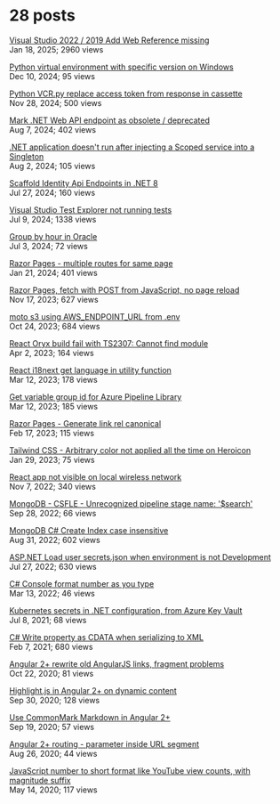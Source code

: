 # 28 posts

[Visual Studio 2022 / 2019 Add Web Reference missing](/export/posts/visual-studio-2022-2019-add-web-reference-missing.md)  
Jan 18, 2025; 2960 views

[Python virtual environment with specific version on Windows](/export/posts/python-virtual-environment-with-specific-version-on-windows.md)  
Dec 10, 2024; 95 views

[Python VCR.py replace access token from response in cassette](/export/posts/python-vcrpy-replace-access-token-from-response-in-cassette.md)  
Nov 28, 2024; 500 views

[Mark .NET Web API endpoint as obsolete / deprecated](/export/posts/mark-net-web-api-endpoint-as-obsolete-deprecated.md)  
Aug 7, 2024; 402 views

[.NET application doesn't run after injecting a Scoped service into a Singleton](/export/posts/net-application-doesnt-run-after-injecting-a-scoped-service-into-a-singleton.md)  
Aug 2, 2024; 105 views

[Scaffold Identity Api Endpoints in .NET 8](/export/posts/scaffold-identity-api-endpoints-in-net-8.md)  
Jul 27, 2024; 160 views

[Visual Studio Test Explorer not running tests](/export/posts/visual-studio-test-explorer-not-running-tests.md)  
Jul 9, 2024; 1338 views

[Group by hour in Oracle](/export/posts/group-by-hour-in-oracle.md)  
Jul 3, 2024; 72 views

[Razor Pages - multiple routes for same page](/export/posts/razor-pages---multiple-routes-for-same-page.md)  
Jan 21, 2024; 401 views

[Razor Pages, fetch with POST from JavaScript, no page reload](/export/posts/razor-pages-fetch-with-post-from-javascript-no-page-reload.md)  
Nov 17, 2023; 627 views

[moto s3 using AWS_ENDPOINT_URL from .env](/export/posts/moto-s3-using-awsendpointurl-from-env.md)  
Oct 24, 2023; 684 views

[React Oryx build fail with TS2307: Cannot find module](/export/posts/react-oryx-build-fail-with-ts2307-cannot-find-module.md)  
Apr 2, 2023; 164 views

[React i18next get language in utility function](/export/posts/react-i18next-get-language-in-utility-function.md)  
Mar 12, 2023; 178 views

[Get variable group id for Azure Pipeline Library](/export/posts/get-variable-group-id-for-azure-pipeline-library.md)  
Mar 12, 2023; 185 views

[Razor Pages - Generate link rel canonical](/export/posts/razor-pages---generate-link-rel-canonical.md)  
Feb 17, 2023; 115 views

[Tailwind CSS - Arbitrary color not applied all the time on Heroicon](/export/posts/tailwind-css---arbitrary-color-not-applied-all-the-time-on-heroicon.md)  
Jan 29, 2023; 75 views

[React app not visible on local wireless network](/export/posts/react-app-not-visible-on-local-wireless-network.md)  
Nov 7, 2022; 340 views

[MongoDB - CSFLE - Unrecognized pipeline stage name: '$search'](/export/posts/mongodb---csfle---unrecognized-pipeline-stage-name-search.md)  
Sep 28, 2022; 66 views

[MongoDB C# Create Index case insensitive](/export/posts/mongodb-c-sharp-create-index-case-insensitive.md)  
Aug 31, 2022; 602 views

[ASP.NET Load user secrets.json when environment is not Development](/export/posts/aspnet-load-user-secretsjson-when-environment-is-not-development.md)  
Jul 27, 2022; 630 views

[C# Console format number as you type](/export/posts/c-sharp-console-format-number-as-you-type.md)  
Mar 13, 2022; 46 views

[Kubernetes secrets in .NET configuration, from Azure Key Vault](/export/posts/kubernetes-secrets-in-net-configuration-from-azure-key-vault.md)  
Jul 8, 2021; 68 views

[C# Write property as CDATA when serializing to XML](/export/posts/c-sharp-write-property-as-cdata-when-serializing-to-xml.md)  
Feb 7, 2021; 680 views

[Angular 2+ rewrite old AngularJS links, fragment problems](/export/posts/angular-2-rewrite-old-angularjs-links-fragment-problems.md)  
Oct 22, 2020; 81 views

[Highlight.js in Angular 2+ on dynamic content](/export/posts/highlightjs-in-angular-2-on-dynamic-content.md)  
Sep 30, 2020; 128 views

[Use CommonMark Markdown in Angular 2+](/export/posts/use-commonmark-markdown-in-angular-2.md)  
Sep 19, 2020; 57 views

[Angular 2+ routing - parameter inside URL segment](/export/posts/angular-2-routing---parameter-inside-url-segment.md)  
Aug 26, 2020; 44 views

[JavaScript number to short format like YouTube view counts, with magnitude suffix](/export/posts/javascript-number-to-short-format-like-youtube-view-counts-with-magnitude-suffix.md)  
May 14, 2020; 117 views


